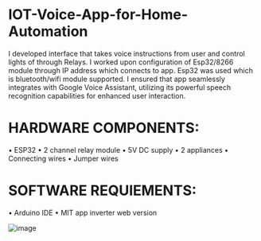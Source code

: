 # IOT-Voice-App-for-Home-Automation

I developed interface that takes voice instructions from user and
control lights of through Relays.
I worked upon configuration of Esp32/8266 module through IP address which connects to app. Esp32 was used which is bluetooth/wifi module
supported.
I ensured that app seamlessly integrates with Google Voice Assistant, utilizing its powerful speech recognition capabilities for enhanced user
interaction. 

# HARDWARE COMPONENTS:
• ESP32
• 2 channel relay module
• 5V DC supply
• 2 appliances
• Connecting wires
• Jumper wires

# SOFTWARE REQUIEMENTS:
• Arduino IDE
• MIT app inverter web version


![image](https://github.com/Agl-Ayush/IOT-Voice-App-for-Home-Automation/assets/111176210/219d6cbf-8642-44b0-ae8e-21997204724d)
